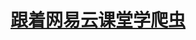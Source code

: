 # [跟着网易云课堂学爬虫](https://study.163.com/course/courseLearn.htm?courseId=1002810012#/learn/video?lessonId=1003189161&courseId=1002810012)
